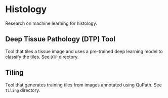 # Histology

Research on machine learning for histology.

## Deep Tissue Pathology (DTP) Tool

Tool that tiles a tissue image and uses a pre-trained deep learning
model to classify the tiles. See `DTP` directory.

## Tiling

Tool that generates training tiles from images annotated using QuPath.
See `Tiling` directory.
